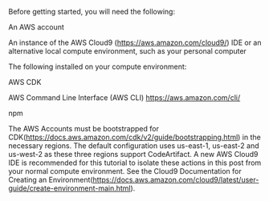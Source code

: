 Before getting started, you will need the following:

An AWS account

An instance of the AWS Cloud9 (https://aws.amazon.com/cloud9/) IDE or an alternative local compute environment, such as your personal computer


The following installed on your compute environment:

AWS CDK

AWS Command Line Interface (AWS CLI)
https://aws.amazon.com/cli/


npm


The AWS Accounts must be bootstrapped for CDK(https://docs.aws.amazon.com/cdk/v2/guide/bootstrapping.html) in the necessary regions. The default configuration uses us-east-1, us-east-2 and us-west-2  as these three regions support CodeArtifact.
A new AWS Cloud9 IDE is recommended for this tutorial to isolate these actions in this post from your normal compute environment. See the Cloud9 Documentation for Creating an Environment(https://docs.aws.amazon.com/cloud9/latest/user-guide/create-environment-main.html).
